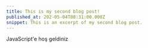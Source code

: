 ```yaml
---
title: This is my second blog post!
published_at: 202-05-04T08:31:00.000Z
snippet: This is an excerpt of my second blog post.
---
```


JavaScript'e hoş geldiniz
